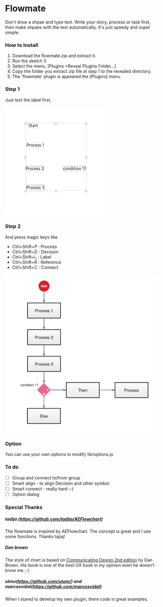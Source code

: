 # Flowmate

Don't draw a shpae and type text. Write your story, process or task first, then make shpaes with the text automatically. It's just speedy and super simple. 

### How to Install

1. Download the flowmate.zip and extract it. 
2. Run the sketch 3 
3. Select the menu, [Plugins >Reveal Plugins Folder…]
4. Copy the folder you extract zip file at step 1 to the revealed directory.
5. The 'flowmate' plugin is appeared the [Plugins] menu.

### Step 1
Just text the label first, 

![before](doc/before.png)

### Step 2
And press magic keys like 
* Ctrl+Shift+P : Process 
* Ctrl+Shift+D : Decision
* Ctrl+Shift+L : Label
* Ctrl+Shift+R : Reference
* Ctrl+Shift+C : Connect

![after](doc/after.png)

### Option

You can use your own options to modify lib/options.js

### To do

- [ ] Group and connect to/from group
- [ ] Smart align - to align Decision and other symbol
- [ ] Smart connect - really hard :-(
- [ ] Option dialog 

### Special Thanks 

##### tadija (https://github.com/tadija/AEFlowchart)

The flowmate is inspired by AEFlowchart. The concept is great and I use some functions. Thanks tajiaj!

##### Dan brown

The style of chart is based on [Communicating Design 2nd edition](http://www.amazon.com/Communicating-Design-Developing-Documentation-Planning/dp/0321712463) by Dan Brown. His book is one of the best UX book in my opinion even he doesn't know me ;-) 

##### utmo(https://github.com/utom/) and marcosvidal(https://github.com/marcosvidal)

When I stared to develop my own plugin, there code is great examples. 
